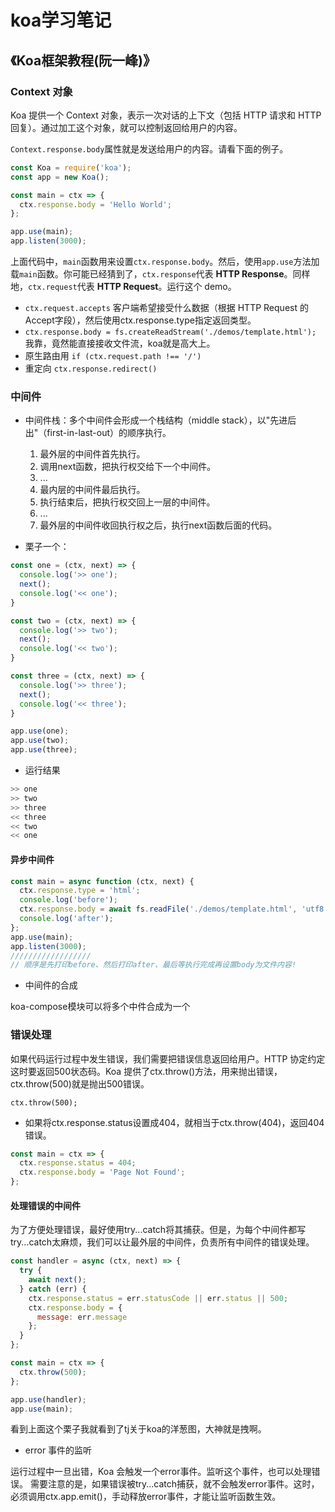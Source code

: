 # koa学习笔记

## 《Koa框架教程(阮一峰)》

### Context 对象

Koa 提供一个 Context 对象，表示一次对话的上下文（包括 HTTP 请求和 HTTP 回复）。通过加工这个对象，就可以控制返回给用户的内容。

`Context.response.body`属性就是发送给用户的内容。请看下面的例子。

```javascript
const Koa = require('koa');
const app = new Koa();

const main = ctx => {
  ctx.response.body = 'Hello World';
};

app.use(main);
app.listen(3000);
```

上面代码中，`main`函数用来设置`ctx.response.body`。然后，使用`app.use`方法加载`main`函数。你可能已经猜到了，`ctx.response`代表 **HTTP Response**。同样地，`ctx.request`代表 **HTTP Request**。运行这个 demo。

- `ctx.request.accepts` 客户端希望接受什么数据（根据 HTTP Request 的Accept字段），然后使用ctx.response.type指定返回类型。
- `ctx.response.body = fs.createReadStream('./demos/template.html');` 我靠，竟然能直接接收文件流，koa就是高大上。
- 原生路由用 `if (ctx.request.path !== '/')` 
- 重定向 `ctx.response.redirect()`

### 中间件

- 中间件栈：多个中间件会形成一个栈结构（middle stack），以"先进后出"（first-in-last-out）的顺序执行。
  1. 最外层的中间件首先执行。
  2. 调用next函数，把执行权交给下一个中间件。
  3. ...
  4. 最内层的中间件最后执行。
  5. 执行结束后，把执行权交回上一层的中间件。
  6. ...
  7. 最外层的中间件收回执行权之后，执行next函数后面的代码。

- 栗子一个：

```javascript
const one = (ctx, next) => {
  console.log('>> one');
  next();
  console.log('<< one');
}

const two = (ctx, next) => {
  console.log('>> two');
  next(); 
  console.log('<< two');
}

const three = (ctx, next) => {
  console.log('>> three');
  next();
  console.log('<< three');
}

app.use(one);
app.use(two);
app.use(three);
```

- 运行结果

```javascript
>> one
>> two
>> three
<< three
<< two
<< one
```

#### 异步中间件

```javascript
const main = async function (ctx, next) {
  ctx.response.type = 'html';
  console.log('before');
  ctx.response.body = await fs.readFile('./demos/template.html', 'utf8');
  console.log('after');
};
app.use(main);
app.listen(3000);
//////////////////
// 顺序是先打印before、然后打印after、最后等执行完成再设置body为文件内容!
```

- 中间件的合成

koa-compose模块可以将多个中件合成为一个

### 错误处理

如果代码运行过程中发生错误，我们需要把错误信息返回给用户。HTTP 协定约定这时要返回500状态码。Koa 提供了ctx.throw()方法，用来抛出错误，ctx.throw(500)就是抛出500错误。

    ctx.throw(500);

- 如果将ctx.response.status设置成404，就相当于ctx.throw(404)，返回404错误。

```javascript
const main = ctx => {
  ctx.response.status = 404;
  ctx.response.body = 'Page Not Found';
};
```

#### 处理错误的中间件

为了方便处理错误，最好使用try...catch将其捕获。但是，为每个中间件都写try...catch太麻烦，我们可以让最外层的中间件，负责所有中间件的错误处理。

```javascript
const handler = async (ctx, next) => {
  try {
    await next();
  } catch (err) {
    ctx.response.status = err.statusCode || err.status || 500;
    ctx.response.body = {
      message: err.message
    };
  }
};

const main = ctx => {
  ctx.throw(500);
};

app.use(handler);
app.use(main);
```

看到上面这个栗子我就看到了tj关于koa的洋葱图，大神就是拽啊。

- error 事件的监听

运行过程中一旦出错，Koa 会触发一个error事件。监听这个事件，也可以处理错误。
需要注意的是，如果错误被try...catch捕获，就不会触发error事件。这时，必须调用ctx.app.emit()，手动释放error事件，才能让监听函数生效。